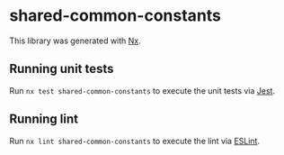 # shared-common-constants

This library was generated with [Nx](https://nx.dev).

## Running unit tests

Run `nx test shared-common-constants` to execute the unit tests via [Jest](https://jestjs.io).

## Running lint

Run `nx lint shared-common-constants` to execute the lint via [ESLint](https://eslint.org/).
